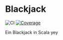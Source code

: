 # Blackjack 
![CI](https://github.com/joni/blackjack/actions/workflows/ci.yml/badge.svg)
[![Coverage](https://coveralls.io/repos/github/joni/blackjack/badge.svg?branch=main)](https://coveralls.io/github/joni/blackjack?branch=main)

Ein Blackjack in Scala yey

